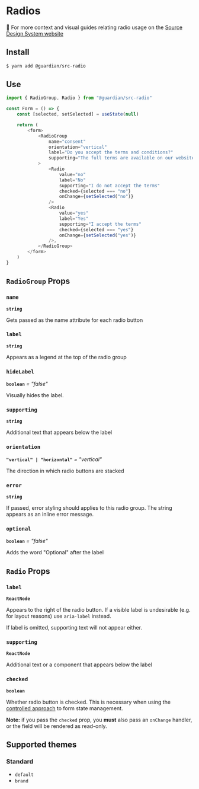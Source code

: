# Radios

📣 For more context and visual guides relating radio usage on the [Source Design System website](https://www.theguardian.design/2a1e5182b/p/2891dd-radio-button/b/46940d)

## Install

```sh
$ yarn add @guardian/src-radio
```

## Use

```js
import { RadioGroup, Radio } from "@guardian/src-radio"

const Form = () => {
    const [selected, setSelected] = useState(null)

    return (
        <form>
            <RadioGroup
                name="consent"
                orientation="vertical"
                label="Do you accept the terms and conditions?"
                supporting="The full terms are available on our website"
            >
                <Radio
                    value="no"
                    label="No"
                    supporting="I do not accept the terms"
                    checked={selected === "no"}
                    onChange={setSelected("no")}
                />
                <Radio
                    value="yes"
                    label="Yes"
                    supporting="I accept the terms"
                    checked={selected === "yes"}
                    onChange={setSelected("yes")}
                />,
            </RadioGroup>
        </form>
    )
}
```

## `RadioGroup` Props

### `name`

**`string`**

Gets passed as the name attribute for each radio button

### `label`

**`string`**

Appears as a legend at the top of the radio group

### `hideLabel`

**`boolean`** _= "false"_

Visually hides the label.

### `supporting`

**`string`**

Additional text that appears below the label

### `orientation`

**`"vertical" | "horizontal"`** _= "vertical"_

The direction in which radio buttons are stacked

### `error`

**`string`**

If passed, error styling should applies to this radio group. The string appears as an inline error message.

### `optional`

**`boolean`** _= "false"_

Adds the word "Optional" after the label

## `Radio` Props

### `label`

**`ReactNode`**

Appears to the right of the radio button. If a visible label is undesirable (e.g. for layout reasons) use `aria-label` instead.

If label is omitted, supporting text will not appear either.

### `supporting`

**`ReactNode`**

Additional text or a component that appears below the label

### `checked`

**`boolean`**

Whether radio button is checked. This is necessary when using the [controlled approach](https://reactjs.org/docs/forms.html#controlled-components) to form state management.

**Note:** if you pass the `checked` prop, you **must** also pass an `onChange` handler, or the field will be rendered as read-only.

## Supported themes

### Standard

-   `default`
-   `brand`
